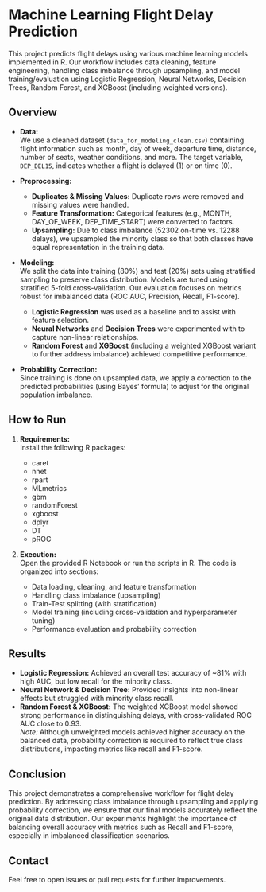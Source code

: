 # Machine Learning Flight Delay Prediction

This project predicts flight delays using various machine learning models implemented in R. Our workflow includes data cleaning, feature engineering, handling class imbalance through upsampling, and model training/evaluation using Logistic Regression, Neural Networks, Decision Trees, Random Forest, and XGBoost (including weighted versions).

## Overview

- **Data:**  
  We use a cleaned dataset (`data_for_modeling_clean.csv`) containing flight information such as month, day of week, departure time, distance, number of seats, weather conditions, and more. The target variable, `DEP_DEL15`, indicates whether a flight is delayed (1) or on time (0).

- **Preprocessing:**  
  - **Duplicates & Missing Values:** Duplicate rows were removed and missing values were handled.  
  - **Feature Transformation:** Categorical features (e.g., MONTH, DAY_OF_WEEK, DEP_TIME_START) were converted to factors.  
  - **Upsampling:** Due to class imbalance (52302 on-time vs. 12288 delays), we upsampled the minority class so that both classes have equal representation in the training data.

- **Modeling:**  
  We split the data into training (80%) and test (20%) sets using stratified sampling to preserve class distribution. Models are tuned using stratified 5-fold cross-validation. Our evaluation focuses on metrics robust for imbalanced data (ROC AUC, Precision, Recall, F1-score).  
  - **Logistic Regression** was used as a baseline and to assist with feature selection.  
  - **Neural Networks** and **Decision Trees** were experimented with to capture non-linear relationships.  
  - **Random Forest** and **XGBoost** (including a weighted XGBoost variant to further address imbalance) achieved competitive performance.

- **Probability Correction:**  
  Since training is done on upsampled data, we apply a correction to the predicted probabilities (using Bayes’ formula) to adjust for the original population imbalance.

## How to Run

1. **Requirements:**  
   Install the following R packages:
   - caret
   - nnet
   - rpart
   - MLmetrics
   - gbm
   - randomForest
   - xgboost
   - dplyr
   - DT
   - pROC

2. **Execution:**  
   Open the provided R Notebook or run the scripts in R. The code is organized into sections:
   - Data loading, cleaning, and feature transformation
   - Handling class imbalance (upsampling)
   - Train-Test splitting (with stratification)
   - Model training (including cross-validation and hyperparameter tuning)
   - Performance evaluation and probability correction

## Results

- **Logistic Regression:** Achieved an overall test accuracy of ~81% with high AUC, but low recall for the minority class.
- **Neural Network & Decision Tree:** Provided insights into non-linear effects but struggled with minority class recall.
- **Random Forest & XGBoost:** The weighted XGBoost model showed strong performance in distinguishing delays, with cross-validated ROC AUC close to 0.93.  
  *Note:* Although unweighted models achieved higher accuracy on the balanced data, probability correction is required to reflect true class distributions, impacting metrics like recall and F1-score.

## Conclusion

This project demonstrates a comprehensive workflow for flight delay prediction. By addressing class imbalance through upsampling and applying probability correction, we ensure that our final models accurately reflect the original data distribution. Our experiments highlight the importance of balancing overall accuracy with metrics such as Recall and F1-score, especially in imbalanced classification scenarios.

## Contact

Feel free to open issues or pull requests for further improvements.

